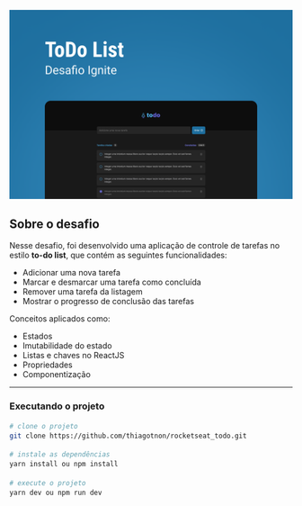 ![todo](https://raw.githubusercontent.com/thiagotnon/rocketseat_todo/master/.gitassets/cover.png)

## Sobre o desafio

Nesse desafio, foi desenvolvido uma aplicação de controle de tarefas no estilo **to-do list**, que contém as seguintes funcionalidades:

- Adicionar uma nova tarefa
- Marcar e desmarcar uma tarefa como concluída
- Remover uma tarefa da listagem
- Mostrar o progresso de conclusão das tarefas

Conceitos aplicados como:

- Estados
- Imutabilidade do estado
- Listas e chaves no ReactJS
- Propriedades
- Componentização
<hr/>

### Executando o projeto

```bash
# clone o projeto
git clone https://github.com/thiagotnon/rocketseat_todo.git

# instale as dependências
yarn install ou npm install

# execute o projeto
yarn dev ou npm run dev
```
